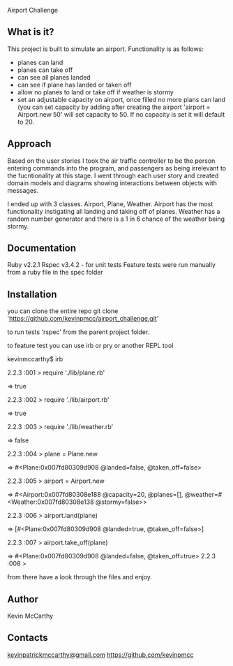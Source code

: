 Airport Challenge

What is it?
------------
This project is built to simulate an airport. Functionality is as follows:

* planes can land 
* planes can take off
* can see all planes landed
* can see if plane has landed or taken off
* allow no planes to land or take off if weather is stormy
* set an adjustable capacity on airport, once filled no more plans can land (you
  can set capacity by adding after creating the airport 'airport = Airport.new
50' will set capacity to 50. If no capacity is set it will default to 20.



Approach
------------
Based on the user stories I took the air traffic controller to be the person
entering commands into the program, and passengers as being irrelevant to the
fucntionality at this stage.
I went through each user story and created domain models and diagrams showing
interactions between objects with messages.

I ended up with 3 classes. Airport, Plane, Weather. Airport has the most
functionality instigating all landing and taking off of planes. Weather has a
random number generator and there is a 1 in 6 chance of the weather being
stormy.


Documentation
------------
Ruby v2.2.1
Rspec v3.4.2 - for unit tests
Feature tests were run manually from a ruby file in the spec folder


Installation
------------
you can clone the entire repo
git clone 'https://github.com/kevinpmcc/airport_challenge.git'

to run tests
'rspec'
from the parent project folder.

to feature test you can use irb or pry or another REPL tool

kevinmccarthy$ irb

2.2.3 :001 > require './lib/plane.rb'

 => true 
 
2.2.3 :002 > require './lib/airport.rb'

 => true 
 
2.2.3 :003 > require './lib/weather.rb'

 => false 
 
2.2.3 :004 > plane = Plane.new

 => #<Plane:0x007fd80309d908 @landed=false, @taken_off=false> 
 
2.2.3 :005 > airport = Airport.new

 => #<Airport:0x007fd80308e188 @capacity=20, @planes=[],
@weather=#<Weather:0x007fd80308e138 @stormy=false>> 

2.2.3 :006 > airport.land(plane)

 => [#<Plane:0x007fd80309d908 @landed=true, @taken_off=false>] 
 
2.2.3 :007 > airport.take_off(plane)

 => #<Plane:0x007fd80309d908 @landed=false, @taken_off=true> 
2.2.3 :008 > 

from there have a look through the files and enjoy.


Author
------------
Kevin McCarthy

Contacts
------------
kevinpatrickmccarthy@gmail.com
https://github.com/kevinpmcc
